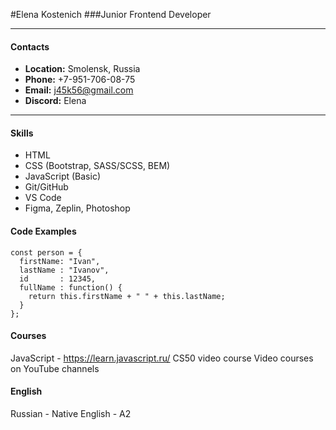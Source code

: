 #Elena Kostenich
###Junior Frontend Developer
***
#### Contacts
* __Location:__ Smolensk, Russia
* __Phone:__ +7-951-706-08-75
* __Email:__ j45k56@gmail.com
* __Discord:__ Elena

***


#### Skills
* HTML
* CSS (Bootstrap, SASS/SCSS, BEM)
* JavaScript (Basic)
* Git/GitHub
* VS Code
* Figma, Zeplin, Photoshop

#### Code Examples
```
const person = {
  firstName: "Ivan",
  lastName : "Ivanov",
  id       : 12345,
  fullName : function() {
    return this.firstName + " " + this.lastName;
  }
};
```

#### Courses
JavaScript - https://learn.javascript.ru/
CS50 video course
Video courses on YouTube channels

#### English
Russian - Native
English - A2 